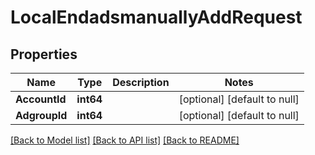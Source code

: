 # LocalEndadsmanuallyAddRequest

## Properties
Name | Type | Description | Notes
------------ | ------------- | ------------- | -------------
**AccountId** | **int64** |  | [optional] [default to null]
**AdgroupId** | **int64** |  | [optional] [default to null]

[[Back to Model list]](../README.md#documentation-for-models) [[Back to API list]](../README.md#documentation-for-api-endpoints) [[Back to README]](../README.md)



